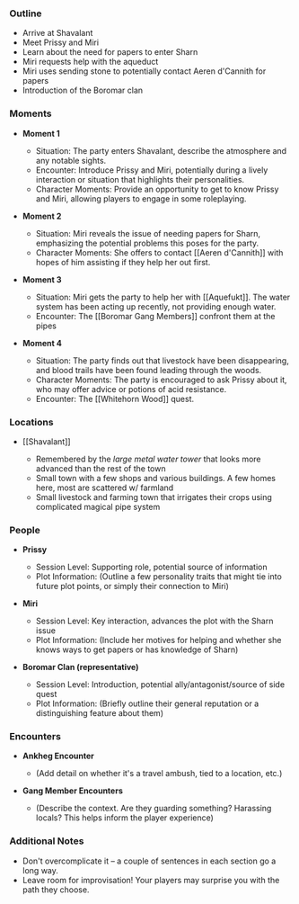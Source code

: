 ### Outline

- Arrive at Shavalant
- Meet Prissy and Miri
- Learn about the need for papers to enter Sharn
- Miri requests help with the aqueduct
- Miri uses sending stone to potentially contact Aeren d'Cannith for papers
- Introduction of the Boromar clan

### Moments

- **Moment 1**
    
    - Situation: The party enters Shavalant, describe the atmosphere and any notable sights.
    - Encounter: Introduce Prissy and Miri, potentially during a lively interaction or situation that highlights their personalities.
    - Character Moments: Provide an opportunity to get to know Prissy and Miri, allowing players to engage in some roleplaying.

- **Moment 2**
    
    - Situation: Miri reveals the issue of needing papers for Sharn, emphasizing the potential problems this poses for the party.
    - Character Moments: She offers to contact [[Aeren d'Cannith]] with hopes of him assisting if they help her out first.

- **Moment 3**

	- Situation: Miri gets the party to help her with [[Aquefukt]]. The water system has been acting up recently, not providing enough water.
	- Encounter: The [[Boromar Gang Members]] confront them at the pipes

- **Moment 4**

	- Situation: The party finds out that livestock have been disappearing, and blood trails have been found leading through the woods.
	- Character Moments: The party is encouraged to ask Prissy about it, who may offer advice or potions of acid resistance.
	- Encounter: The [[Whitehorn Wood]] quest.


### Locations

- [[Shavalant]]
    
    - Remembered by the *large metal water tower* that looks more advanced than the rest of the town
	 - Small town with a few shops and various buildings. A few homes here, most are scattered w/ farmland
	 - Small livestock and farming town that irrigates their crops using complicated magical pipe system    

### People

- **Prissy**
    
    - Session Level: Supporting role, potential source of information
    - Plot Information: (Outline a few personality traits that might tie into future plot points, or simply their connection to Miri)
    
- **Miri**
    
    - Session Level: Key interaction, advances the plot with the Sharn issue
    - Plot Information: (Include her motives for helping and whether she knows ways to get papers or has knowledge of Sharn)
    
- **Boromar Clan (representative)**
    
    - Session Level: Introduction, potential ally/antagonist/source of side quest
    - Plot Information: (Briefly outline their general reputation or a distinguishing feature about them)
    

### Encounters

- **Ankheg Encounter**
    
    - (Add detail on whether it's a travel ambush, tied to a location, etc.)
    
- **Gang Member Encounters**
    
    - (Describe the context. Are they guarding something? Harassing locals? This helps inform the player experience)
    

### Additional Notes

- Don't overcomplicate it – a couple of sentences in each section go a long way.
- Leave room for improvisation! Your players may surprise you with the path they choose.